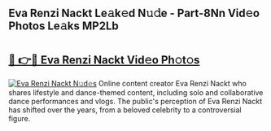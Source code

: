 ## Eva Renzi Nackt Le𝚊k𝚎d N𝚞𝚍e - Part-8Nn Vid𝚎o Photos Le𝚊ks MP2Lb

# <h2><a href="http://fb6fd2.evod.top/?m=Eva+Renzi+Nackt">🔗 👉🔴 Eva Renzi Nackt Vid𝚎o Ph𝚘t𝚘s</a></h2>

[![Eva Renzi Nackt N𝚞d𝚎s](https://i.imgur.com/8V9OHl7.gif)](http://fb6fd2.evod.top/?m=Eva+Renzi+Nackt)
Online content creator Eva Renzi Nackt who shares lifestyle and dance-themed content, including solo and collaborative dance performances and vlogs. The public's perception of Eva Renzi Nackt has shifted over the years, from a beloved celebrity to a controversial figure. 
